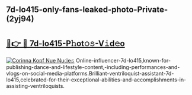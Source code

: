 ## 7d-lo415-only-fans​-leaked-photo​-Private-(2yj94)


# <h2><a href="https://mediaupload.pro?title=7d-lo415&ref=git">🔗👉 🔴 7d-lo415-P𝚑ot𝚘𝚜-V𝚒d𝚎o</a></h2>

[![Corinna Kopf Nue Nu𝚍e𝚜](https://i.imgur.com/0qMVB7G.gif)](https://mediaupload.pro?title=7d-lo415&ref=git)
Online-influencer-7d-lo415,known-for-publishing-dance-and-lifestyle-content,-including-performances-and-vlogs-on-social-media-platforms.Brilliant-ventriloquist-assistant-7d-lo415,celebrated-for-their-exceptional-abilities-and-accomplishments-in-assisting-ventriloquists.  